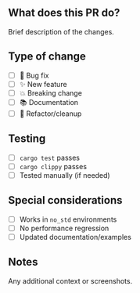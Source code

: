 ## What does this PR do?

Brief description of the changes.

## Type of change

- [ ] 🐛 Bug fix
- [ ] ✨ New feature
- [ ] 💥 Breaking change
- [ ] 📚 Documentation
- [ ] 🔧 Refactor/cleanup

## Testing

- [ ] `cargo test` passes
- [ ] `cargo clippy` passes
- [ ] Tested manually (if needed)

## Special considerations

- [ ] Works in `no_std` environments
- [ ] No performance regression
- [ ] Updated documentation/examples

## Notes

Any additional context or screenshots.
